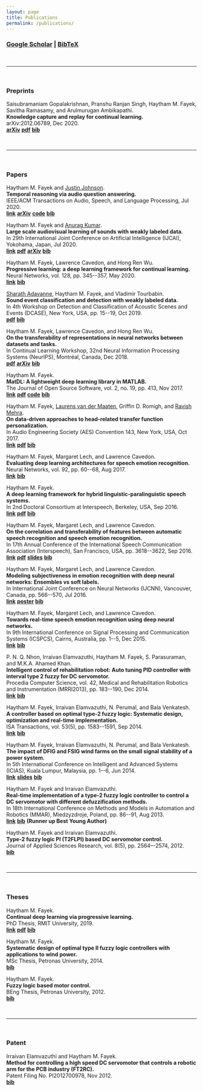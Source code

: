 ```yaml
---
layout: page
title: Publications
permalink: /publications/
---
```


### [Google Scholar](https://scholar.google.com/citations?user=l5T9RtcAAAAJ) | [BibTeX](../assets/bibtex/Fayek.bib) 
<!-- [ORCID](https://orcid.org/0000-0002-1840-7605) | -->
 
<br/>

---

<br/>

### Preprints

Saisubramaniam Gopalakrishnan, Pranshu Ranjan Singh, Haytham M. Fayek, Savitha Ramasamy, and Arulmurugan Ambikapathi.  
**Knowledge capture and replay for continual learning.**  
arXiv:2012.06789, Dec 2020.  
[**arXiv**](https://arxiv.org/abs/2012.06789)
[**pdf**](https://arxiv.org/pdf/2012.06789.pdf)
[**bib**](../assets/bibtex/Gopalakrishnan2020.bib)

<br/>

---

<br/>

### Papers

Haytham M. Fayek and [Justin Johnson](https://web.eecs.umich.edu/~justincj/).  
**Temporal reasoning via audio question answering.**   
IEEE/ACM Transactions on Audio, Speech, and Language Processing, Jul 2020.  
[**link**](https://ieeexplore.ieee.org/abstract/document/9145807)
[**arXiv**](https://arxiv.org/abs/1911.09655)
[**code**](https://github.com/facebookresearch/daqa)
[**bib**](../assets/bibtex/Fayek2020b.bib)

Haytham M. Fayek and [Anurag Kumar](https://anuragkr90.github.io).  
**Large scale audiovisual learning of sounds with weakly labeled data.**  
In 29th International Joint Conference on Artificial Intelligence (IJCAI), Yokohama, Japan, Jul 2020.  
[**link**](https://www.ijcai.org/Proceedings/2020/78)
[**pdf**](https://www.ijcai.org/Proceedings/2020/0078.pdf)
[**arXiv**](https://arxiv.org/abs/2006.01595)
[**bib**](../assets/bibtex/Fayek2020.bib)

Haytham M. Fayek, Lawrence Cavedon, and Hong Ren Wu.  
**Progressive learning: a deep learning framework for continual learning.**  
Neural Networks, vol. 128, pp. 345--357, May 2020.  
[**link**](https://www.sciencedirect.com/science/article/pii/S0893608020301817)
[**bib**](../assets/bibtex/Fayek2020a.bib)


[Sharath Adavanne](https://www.aane.in), Haytham M. Fayek, and Vladimir Tourbabin.  
**Sound event classification and detection with weakly labeled data.**  
In 4th Workshop on Detection and Classification of Acoustic Scenes and Events (DCASE), New York, USA, pp. 15--19, Oct 2019.  
[**pdf**](http://dcase.community/documents/workshop2019/proceedings/DCASE2019Workshop_Adavanne_45.pdf)
[**bib**](../assets/bibtex/Adavanne2019.bib)

Haytham M. Fayek, Lawrence Cavedon, and Hong Ren Wu.  
**On the transferability of representations in neural networks between datasets and tasks.**  
In Continual Learning Workshop, 32nd Neural Information Processing Systems (NeurIPS), Montréal, Canada, Dec 2018.  
[**pdf**](https://marcpickett.com/cl2018/CL-2018_paper_19.pdf)
[**arXiv**](https://arxiv.org/abs/1811.12273)
[**bib**](../assets/bibtex/Fayek2018.bib)

Haytham M. Fayek.  
**MatDL: A lightweight deep learning library in MATLAB.**  
The Journal of Open Source Software, vol. 2, no. 19, pp. 413, Nov 2017.  
[**link**](https://doi.org/10.21105/joss.00413)
[**pdf**](http://www.theoj.org/joss-papers/joss.00413/10.21105.joss.00413.pdf)
[**code**](https://github.com/haythamfayek/MatDL)
[**bib**](../assets/bibtex/Fayek2017b.bib)

Haytham M. Fayek, [Laurens van der Maaten](https://lvdmaaten.github.io), Griffin D. Romigh, and [Ravish Mehra](http://drravishmehra.com).  
**On data-driven approaches to head-related transfer function personalization.**  
In Audio Engineering Society (AES) Convention 143, New York, USA, Oct 2017.  
[**link**](http://www.aes.org/e-lib/browse.cfm?elib=19287)
[**pdf**](https://www.dropbox.com/s/2se7pqvt9ubr5pd/19287.pdf?dl=0)
[**bib**](../assets/bibtex/Fayek2017a.bib)

Haytham M. Fayek, Margaret Lech, and Lawrence Cavedon.  
**Evaluating deep learning architectures for speech emotion recognition.**  
Neural Networks, vol. 92, pp. 60--68, Aug 2017.  
[**link**](http://doi.org/10.1016/j.neunet.2017.02.013)
[**bib**](../assets/bibtex/Fayek2017.bib)

Haytham M. Fayek.  
**A deep learning framework for hybrid linguistic-paralinguistic speech systems.**  
In 2nd Doctoral Consortium at Interspeech, Berkeley, USA, Sep 2016.  
[**link**](http://www.isca-students.org/?q=node/4809)
[**pdf**](http://www.isca-students.org/sites/default/files/2ndDC_paper_2.pdf)
[**bib**](../assets/bibtex/Fayek2016b.bib)

Haytham M. Fayek, Margaret Lech, and Lawrence Cavedon.  
**On the correlation and transferability of features between automatic speech recognition and speech emotion recognition.**  
In 17th Annual Conference of the International Speech Communication Association (Interspeech), San Francisco, USA, pp. 3618--3622, Sep 2016.  
[**link**](http://www.isca-speech.org/archive/Interspeech_2016/abstracts/0868.html)
[**pdf**](http://www.isca-speech.org/archive/Interspeech_2016/pdfs/0868.PDF)
[**slides**](../assets/presentations/Fayek_is16.pdf)
[**bib**](../assets/bibtex/Fayek2016a.bib)

Haytham M. Fayek, Margaret Lech, and Lawrence Cavedon.  
**Modeling subjectiveness in emotion recognition with deep neural networks: Ensembles vs soft labels.**  
In International Joint Conference on Neural Networks (IJCNN), Vancouver, Canada, pp. 566--570, Jul 2016.  
[**link**](http://ieeexplore.ieee.org/abstract/document/7727250/)
[**poster**](../assets/presentations/Fayek_ijcnn16.pdf)
[**bib**](../assets/bibtex/Fayek2016.bib)

Haytham M. Fayek, Margaret Lech, and Lawrence Cavedon.  
**Towards real-time speech emotion recognition using deep neural networks.**  
In 9th International Conference on Signal Processing and Communication Systems (ICSPCS), Cairns, Australia, pp. 1--5, Dec 2015.  
[**link**](http://ieeexplore.ieee.org/xpl/login.jsp?tp=&arnumber=7391796&url=http%3A%2F%2Fieeexplore.ieee.org%2Fxpls%2Fabs_all.jsp%3Farnumber%3D7391796)
[**bib**](../assets/bibtex/Fayek2015.bib)

P. N. Q. Nhon, Irraivan Elamvazuthi, Haytham M. Fayek, S. Parasuraman, and M.K.A. Ahamed Khan.  
**Intelligent control of rehabilitation robot: Auto tuning PID controller with interval type 2 fuzzy for DC servomotor.**  
Procedia Computer Science, vol. 42, Medical and Rehabilitation Robotics and Instrumentation (MRRI2013), pp. 183--190, Dec 2014.  
[**link**](https://doi.org/10.1016/j.procs.2014.11.050)
[**bib**](../assets/bibtex/Nhon2014.bib)

Haytham M. Fayek, Irraivan Elamvazuthi, N. Perumal, and Bala Venkatesh.  
**A controller based on optimal type-2 fuzzy logic: Systematic design, optimization and real-time implementation.**  
ISA Transactions, vol. 53(5), pp. 1583--1591, Sep 2014.  
[**link**](http://doi.org/10.1016/j.isatra.2014.06.001)
[**bib**](../assets/bibtex/Fayek2014a.bib)

Haytham M. Fayek, Irraivan Elamvazuthi, N. Perumal, and Bala Venkatesh.  
**The impact of DFIG and FSIG wind farms on the small signal stability of a power system.**  
In 5th International Conference on Intelligent and Advanced Systems (ICIAS), Kuala Lumpur, Malaysia, pp. 1--6, Jun 2014.  
[**link**](http://ieeexplore.ieee.org/document/6869505/)
[**slides**](../assets/presentations/Fayek_icias16.pdf)
[**bib**](../assets/bibtex/Fayek2014.bib)

Haytham M. Fayek and Irraivan Elamvazuthi.  
**Real-time implementation of a type-2 fuzzy logic controller to control a DC servomotor with different defuzzification methods.**  
In 18th International Conference on Methods and Models in Automation and Robotics (MMAR), Miedzyzdroje, Poland, pp. 86--91, Aug 2013.  
[**link**](http://ieeexplore.ieee.org/xpl/articleDetails.jsp?arnumber=6669886)
[**bib**](../assets/bibtex/Fayek2013.bib)
**(Runner up Best Young Author)**

Haytham M. Fayek and Irraivan Elamvazuthi.  
**Type-2 fuzzy logic PI (T2FLPI) based DC servomotor control.**  
Journal of Applied Sciences Research, vol. 8(5), pp. 2564–-2574, 2012.  
[**bib**](../assets/bibtex/Fayek2012a.bib)

<br/>

---

<br/>

### Theses

Haytham M. Fayek.  
**Continual deep learning via progressive learning.**  
PhD Thesis, RMIT University, 2019.  
[**link**](https://researchrepository.rmit.edu.au/discovery/delivery?vid=61RMIT_INST:ResearchRepository&repId=12248299790001341)
[**pdf**](https://www.dropbox.com/s/a3insiefrgypbf8/Fayek.pdf?dl=0)
[**bib**](../assets/bibtex/Fayek2019.bib)

Haytham M. Fayek.  
**Systematic design of optimal type II fuzzy logic controllers with applications to wind power.**  
MSc Thesis, Petronas University, 2014.  
[**bib**](../assets/bibtex/Fayek2014b.bib)

Haytham M. Fayek.  
**Fuzzy logic based motor control.**  
BEng Thesis, Petronas University, 2012.  
[**bib**](../assets/bibtex/Fayek2011.bib)

<br/>

---

<br/>


### Patent

Irraivan Elamvazuthi and Haytham M. Fayek.  
**Method for controlling a high speed DC servomotor that controls a robotic arm for the PCB industry (FT2RC).**  
Patent Filing No. PI2012700978, Nov 2012.  
[**bib**](../assets/bibtex/Fayek2012.bib)
